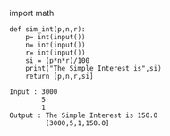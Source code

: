 import math

    def sim_int(p,n,r): 
        p= int(input())
        n= int(input())
        r= int(input())      
        si = (p*n*r)/100    
        print("The Simple Interest is",si)
        return [p,n,r,si]
      
    Input : 3000
            5
            1
    Output : The Simple Interest is 150.0
             [3000,5,1,150.0]
        
